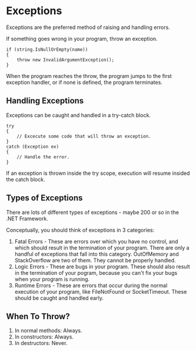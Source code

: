 Exceptions
==========

Exceptions are the preferred method of raising and handling errors.

If something goes wrong in your program, throw an exception.

```
if (string.IsNullOrEmpty(name))
{
	throw new InvalidArgumentException();
}
```

When the program reaches the throw, the program jumps to the first exception handler, or if none is defined, the program terminates.


Handling Exceptions
-------------------

Exceptions can be caught and handled in a try-catch block.

```
try 
{
	// Excecute some code that will throw an exception.
}
catch (Exception ex)
{
	// Handle the error.
}
```

If an exception is thrown inside the try scope, execution will resume insided the catch block. 


Types of Exceptions
-------------------

There are lots of different types of exceptions - maybe 200 or so in the .NET Framework.

Conceptually, you should think of exceptions in 3 categories:

1. Fatal Errors - These are errors over which you have no control, and which should result in the termination of your program. There are only a handful of exceptions that fall into this category.  OutOfMemory and StackOverflow are two of them.  They cannot be properly handled.
2. Logic Errors - These are bugs in your program.  These should also result in the termination of your pogram, because you can't fix your bugs when your program is running.
3. Runtime Errors - These are errors that occur during the normal execution of your program, like FileNotFound or SocketTimeout.  These should be caught and handled early.

When To Throw?
-------------------

1.	In normal methods: Always.
2.	In constructors: Always.
3.	In destructors: Never.





